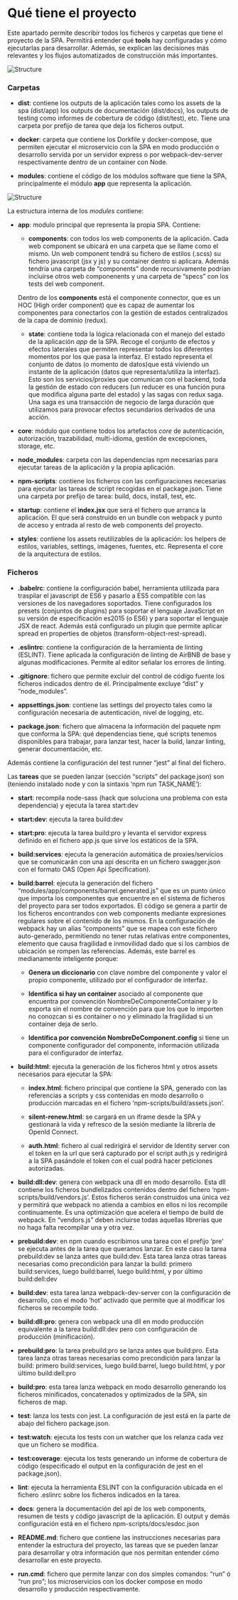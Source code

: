 # Qué tiene el proyecto

Este apartado permite describir todos los ficheros y carpetas que tiene el proyecto de la SPA. Permitirá entender qué **tools** hay configuradas y cómo ejecutarlas para desarrollar. Además, se explican las decisiones más relevantes y los flujos automatizados de construcción más importantes.

![Structure](asset/project.png)

### Carpetas

* **dist**: contiene los outputs de la aplicación tales como los assets de la spa (dist/app) los outputs de documentación (dist/docs), los outputs de testing como informes de cobertura de código (dist/test), etc. Tiene una carpeta por prefijo de tarea que deja los ficheros output.

* **docker**: carpeta que contiene los Dorkfile y docker-compose, que permiten ejecutar el microservicio con la SPA en modo producción o desarrollo servida por un servidor express o por webpack-dev-server respectivamente dentro de un container con Node.

* **modules**: contiene el código de los módulos software que tiene la SPA, principalmente el módulo **app** que representa la aplicación.

![Structure](asset/modules.png)

La estructura interna de los *modules* contiene:
  * **app**: modulo principal que representa la propia SPA. Contiene:

    * **components**: con todos los web components de la aplicación. Cada web component se ubicará en una carpeta que se llame como el mismo. Un web component tendrá su fichero de estilos (.scss) su fichero javascript (jsx y js) y su container dentro si aplicara. Además tendría una carpeta de “components” donde recursivamente podrían incluirse otros web componenents y una carpeta de “specs” con los tests del web component.

    Dentro de los **components** está el componente connector, que es un HOC (High order component) que es capaz de aumentar los componentes para conectarlos con la gestión de estados centralizados de la capa de dominio (redux).

    * **state**:  contiene toda la lógica relacionada con el manejo del estado de la aplicación *app* de la SPA. Recoge el conjunto de efectos y efectos laterales que permiten representar todos los diferentes momentos por los que pasa la interfaz. El estado representa el conjunto de datos (o momento de datos)que está viviendo un instante de la aplicación (datos que representa/utiliza la interfaz). Esto son los servicios/proxies que comunican con el backend, toda la gestión de estado con reducers (un reducer es una función pura que modifica alguna parte del estado) y las sagas con redux saga. Una saga es una transacción de negocio de larga duración que utilizamos para provocar efectos secundarios derivados de una acción.
    
  * **core**: módulo que contiene todos los artefactos *core* de autenticación, autorización, trazabilidad, multi-idioma, gestión de excepciones, storage, etc.

* **node_modules**: carpeta con las dependencias npm necesarias para ejecutar tareas de la aplicación y la propia aplicación.

* **npm-scripts**: contiene los ficheros con las configuraciones necesarias para ejecutar las tareas de script recogidas en el package.json. Tiene una carpeta por prefijo de tarea: build, docs, install, test, etc.

* **startup**: contiene el **index.jsx** que será el fichero que arranca la aplicación. El que será construido en un bundle con webpack y punto de acceso y entrada al resto de web components del proyecto. 

* **styles**: contiene los assets reutilizables de la aplicación: los helpers de estilos, variables, settings, imágenes, fuentes, etc. Representa el core de la arquitectura de estilos.

### Ficheros

* **.babelrc**: contiene la configuración babel, herramienta utilizada para traspilar el javascript de ES6 y pasarlo a ES5 compatible con las versiones de los navegadores soportados. Tiene configurados los presets (conjuntos de plugins) para soportar el lenguaje JavaScript en su versión de especificación es2015 (o ES6) y para soportar el lenguaje JSX de react. Además está configurado un plugin que permite aplicar spread en properties de objetos (transform-object-rest-spread).

* **.eslintrc**: contiene la configuración de la herramienta de linting (ESLINT). Tiene aplicada la configuración de linting de AirBNB de base y algunas modificaciones. Permite al editor señalar los errores de linting.

* **.gitignore**: fichero que permite excluir del control de código fuente los ficheros indicados dentro de él. Principalmente excluye “dist” y “node_modules”.

* **appsettings.json**: contiene las settings del proyecto tales como la configuración necesaria de autenticación, nivel de logging, etc.

* **package.json**: fichero que almacena la información del paquete npm que conforma la SPA: qué dependencias tiene, qué scripts tenemos disponibles para trabajar, para lanzar test, hacer la build, lanzar linting, generar documentación, etc. 

Además contiene la configuración del test runner “jest” al final del fichero.

Las **tareas** que se pueden lanzar (sección “scripts” del package.json) son (teniendo instalado node y con la sintaxis ‘npm run TASK_NAME’):

  * **start**: recompila node-sass (hack que soluciona una problema con esta dependencia) y ejecuta la tarea start:dev

  * **start:dev**: ejecuta la tarea build:dev

  * **start:pro**: ejecuta la tarea build:pro y levanta el servidor express definido en el fichero app.js que sirve los estáticos de la SPA.

  * **build:services**: ejecuta la generación automática de proxies/servicios que se comunicarán con una api descrita en un fichero swagger.json con el formato OAS (Open Api Specification).

  *	**build:barrel**: ejecuta la generación del fichero “modules/app/components/barrel.generated.js” que es un punto único que importa los componentes que encuentre en el sistema de ficheros del proyecto para ser todos exportados. El código se genera a partir de los ficheros encontrandos con web components mediante expresiones regulares sobre el contenido de los mismos. En la configuración de webpack hay un alias “components” que se mapea con este fichero auto-generado, permitiendo no tener rutas relativas entre componentes, elemento que causa fragilidad e inmovilidad dado que si los cambios de ubicación se rompen las referencias. Además, este barrel es medianamente inteligente porque:

    * **Genera un diccionario** con clave nombre del componente y valor el propio componente, utilizado por el configurador de interfaz.

    * **Identifica si hay un container** asociado al componente que encuentra por convención NombreDeComponenteContainer y lo exporta sin el nombre de convención para que los que lo importen no conozcan si es container o no y eliminado la fragilidad si un container deja de serlo.

    * **Identifica por convención NombreDeComponent.config** si tiene un componente configurador del componente, información utilizada para el configurador de interfaz.

  * **build:html**: ejecuta la generación de los ficheros html y otros assets necesarios para ejecutar la SPA: 

    * **index.html**: fichero principal que contiene la SPA, generado con las referencias a scripts y css contenidas en modo desarrollo o producción marcadas en el fichero ‘npm-scripts/build/assets.json’.

    * **silent-renew.html**: se cargará en un iframe desde la  SPA y gestionará la vida y refresco de la sesión mediante la librería de OpenId Connect.

    * **auth.html**: fichero al cual redirigirá el servidor de Identity server con el token en la url que será capturado por el script auth.js y redirigirá a la SPA pasándole el token con el cual podrá hacer peticiones autorizadas.

  * **build:dll:dev**: genera con webpack una dll en modo desarrollo. Esta dll contiene los ficheros bundlelizados contenidos dentro del fichero ‘npm-scripts/build/vendors.js’. Estos ficheros serán construidos una única vez y permitirá que webpack no atienda a cambios en ellos ni los recompile continuamente. Es una optimización que acelera el tiempo de build de webpack. En “vendors.js” deben incluirse todas aquellas librerías que no haga falta recompilar una y otra vez.

  * **prebuild:dev**: en npm cuando escribimos una tarea con el prefijo ‘pre’ se ejecuta antes de la tarea que queramos lanzar. En este caso la tarea prebuild:dev se lanza antes que build:dev. Esta tarea lanza otras tareas necesarias como precondición para lanzar la build: primero build:services, luego build:barrel, luego build:html, y por último build:dell:dev

  *	**build:dev**: esta tarea lanza webpack-dev-server con la configuración de desarrollo, con el modo ‘hot’ activado que permite que al modificar los ficheros se recompile todo.

  *	**build:dll:pro**: genera con webpack una dll en modo producción equivalente a la tarea build:dll:dev pero con configuración de producción (minificación).

  * **prebuild:pro**: la tarea prebuild:pro se lanza antes que build:pro. Esta tarea lanza otras tareas necesarias como precondición para lanzar la build: primero build:services, luego build:barrel, luego build:html, y por último build:dell:pro

  *	**build:pro**: esta tarea lanza webpack en modo desarrollo generando los ficheros minificados, concatenados y optimizados de la SPA, sin ficheros de map.

  * **test**: lanza los tests con jest. La configuración de jest está en la parte de abajo del fichero package.json.

  * **test:watch**: ejecuta los tests con un watcher que los relanza cada vez que un fichero se modifica.

  * **test:coverage**: ejecuta los tests generando un informe de cobertura de código (especificado el output en la configuración de jest en el package.json).

  * **lint**: ejecuta la herramienta ESLINT con la configuración ubicada en el fichero .eslinrc sobre los ficheros indicados en la tarea.

  * **docs**: genera la documentación del api de los web components, resumen de tests y código javascript de la aplicación. El output y demás configuración está en el fichero npm-scripts/docs/esdoc.json

* **README.md**: fichero que contiene las instrucciones necesarias para entender la estructura del proyecto, las tareas que se pueden lanzar para desarrollar y otra información que nos permitan entender cómo desarrollar en este proyecto.

* **run.cmd**: fichero que permite lanzar con dos simples comandos: “run” ó “run pro”; los microservicios con los docker compose en modo desarrollo y producción respectivamente.

